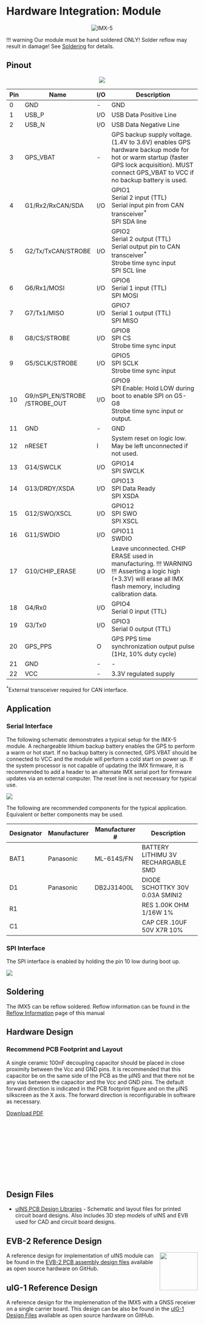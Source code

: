 # Hardware Integration: Module

<center>

![IMX-5](../images/IMX_5.0_400w.jpg)

</center>

!!! warning
    Our module must be hand soldered ONLY! Solder reflow may result in damage! See [Soldering](#soldering) for details.

## Pinout

<center>

![](../images/IMX5_pinout.png)

</center>

| Pin  | Name                                          | I/O  | Description                                                  |
| ---- | --------------------------------------------- | ---- | ------------------------------------------------------------ |
| 0    | GND                                           |  -   | GND
| 1    | USB_P                                         | I/O  | USB Data Positive Line                                       |
| 2    | USB_N                                         | I/O  | USB Data Negative Line                                       |
| 3    | GPS_VBAT                                      | -    | GPS backup supply voltage. (1.4V to 3.6V) enables GPS hardware backup mode for hot or warm startup (faster GPS lock acquisition). MUST connect GPS_VBAT to VCC if no backup battery is used. |
| 4    | G1/Rx2/RxCAN/SDA    | I/O  | GPIO1 <br />Serial 2 input (TTL) <br />Serial input pin from CAN transceiver<sup>\*</sup> <br />SPI SDA line|
| 5    | G2/Tx/TxCAN/STROBE | I/O  | GPIO2 <br />Serial 2 output (TTL)<br /> Serial output pin to CAN transceiver<sup>\*</sup><br /> Strobe time sync input<br /> SPI SCL line|
| 6    | G6/Rx1/MOSI                                   | I/O  | GPIO6<br /> Serial 1 input (TTL)<br /> SPI MOSI                        |
| 7    | G7/Tx1/MISO                                   | I/O  | GPIO7<br /> Serial 1 output (TTL)<br /> SPI MISO                       |
| 8    | G8/CS/STROBE                                  | I/O  | GPIO8<br /> SPI CS<br /> Strobe time sync input                       |
| 9    | G5/SCLK/STROBE                                | I/O  | GPIO5<br /> SPI SCLK<br /> Strobe time sync input                     |
| 10   | G9/nSPI_EN/STROBE<br/>/STROBE_OUT             | I/O  | GPIO9<br /> SPI Enable: Hold LOW during boot to enable SPI on G5-G8<br /> Strobe time sync input or output. |
| 11   | GND                                           | -    | GND                                                            |
| 12   | nRESET                                        |  I   | System reset on logic low. May be left unconnected if not used. |
| 13   | G14/SWCLK                                      | I/O    | GPIO14<br />SPI SWCLK                                       |
| 14   | G13/DRDY/XSDA                                 |   I/O   | GPIO13<br /> SPI Data Ready<br /> SPI XSDA                                                   |
| 15   | G12/SWO/XSCL                                  | I/O    | GPIO12<br /> SPI SWO<br />SPI XSCL                                                          |
| 16   | G11/SWDIO                                      | I/O    | GPIO11<br />SWDIO                                                             |
| 17   | G10/CHIP_ERASE                                 | I/O    | Leave unconnected. CHIP ERASE used in manufacturing. !!! WARNING !!! Asserting a logic high (+3.3V) will erase all IMX flash memory, including calibration data. |
| 18   | G4/Rx0                                        | I/O  | GPIO4<br /> Serial 0 input (TTL)                                  |
| 19   | G3/Tx0                                        | I/O  | GPIO3<br /> Serial 0 output (TTL)                                 |
| 20   | GPS_PPS                                       | O    | GPS PPS time synchronization output pulse (1Hz, 10% duty cycle) |
| 21   | GND                                           | -    | -                                                            |
| 22   | VCC                                           | -    | 3.3V regulated supply                                        |

<sup>\*</sup>External transceiver required for CAN interface.

## Application

### Serial Interface

The following schematic demonstrates a typical setup for the IMX-5 module. A rechargeable lithium backup battery enables the GPS to perform a warm or hot start. If no backup battery is connected, GPS.VBAT should be connected to VCC and the module will perform a cold start on power up. If the system processor is not capable of updating the IMX firmware, it is recommended to add a header to an alternate IMX serial port for firmware updates via an external computer. The reset line is not necessary for typical use.

![](../images/interface_serial.svg)

The following are recommended components for the typical application. Equivalent or better components may be used.

| Designator | Manufacturer | Manufacturer # | Description                        |
| ---------- | ------------ | -------------- | ---------------------------------- |
| BAT1       | Panasonic    | ML-614S/FN     | BATTERY LITHIMU 3V RECHARGABLE SMD |
| D1         | Panasonic    | DB2J31400L     | DIODE SCHOTTKY 30V 0.03A SMINI2    |
| R1         |              |                | RES 1.00K OHM 1/16W 1%             |
| C1         |              |                | CAP CER .10UF 50V X7R 10%          |

### SPI Interface

The SPI interface is enabled by holding the pin 10 low during boot up.

![](../images/interface_spi.svg)

## Soldering

The IMX5 can be reflow soldered. Reflow information can be found in the [Reflow Information](reflow.md) page of this manual

## Hardware Design

### Recommend PCB Footprint and Layout

A single ceramic 100nF decoupling capacitor should be placed in close proximity between the Vcc and GND pins. It is recommended that this capacitor be on the same side of the PCB as the μINS and that there not be any vias between the capacitor and the Vcc and GND pins. The default forward direction is indicated in the PCB footprint figure and on the μINS silkscreen as the X axis. The forward direction is reconfigurable in software as necessary.

[Download PDF](https://docs.inertialsense.com/dimensions/IS-uINS-5.0.4_Dimensions_and_Pinout.pdf)

<object data="https://docs.inertialsense.com/dimensions/IS-uINS-5.0.4_Dimensions_and_Pinout.pdf" type="application/pdf" width="700px" height="1150px" >
    <embed src="https://docs.inertialsense.com/dimensions/IS-uINS-5.0.4_Dimensions_and_Pinout.pdf" type="application/pdf" />
</object>

## Design Files

 * [uINS PCB Design Libraries](https://github.com/inertialsense/IS-hdw/tree/main/Products) - Schematic and layout files for printed circuit board designs. Also includes 3D step models of uINS and EVB used for CAD and circuit board designs.

## EVB-2 Reference Design

<img src="https://www.oshwa.org/wp-content/uploads/2014/03/oshw-logo.svg" width="100" align="right" />

A reference design for implementation of uINS module can be found in the [EVB-2 PCB assembly design files](https://github.com/inertialsense/IS-hdw/tree/main/Products/EVB-2-1) available as open source hardware on GitHub.

## uIG-1 Reference Design
A reference design for the implemenation of the IMX5 with a GNSS receiver on a single carrier board. This design can be also be found in the [uIG-1 Design Files](https://github.com/inertialsense/IS-hdw/tree/main/Products/IG-1-0) available as open source hardware on GitHub.
